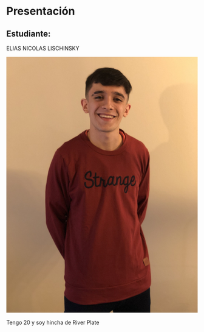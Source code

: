 # Presentación

## Estudiante: 
ELIAS NICOLAS LISCHINSKY


![mi foto](foto.jpg.JPG)

Tengo 20 y soy hincha de River Plate
